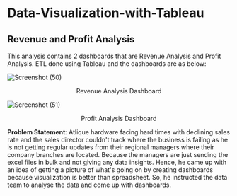 # Data-Visualization-with-Tableau

<b>Revenue and Profit Analysis</b>
-----
This analysis contains 2 dashboards that are Revenue Analysis and Profit Analysis. ETL done using Tableau and the dashboards are as below:

![Screenshot (50)](https://user-images.githubusercontent.com/73438376/138497949-ee48196b-5733-45d1-b36e-2662b9c02ff6.png)
<p align="center">Revenue Analysis Dashboard</p>

![Screenshot (51)](https://user-images.githubusercontent.com/73438376/138498481-2f1246da-a871-434e-a819-8182ea8654c9.png)
<p align="center">Profit Analysis Dashboard</p>

<b>Problem Statement</b>: Atlique hardware facing hard times with declining sales rate and the sales director couldn't track where the business is failing as he is not getting regular updates from their regional managers where their company branches are located. Because the managers are just sending the excel files in bulk and not giving any data insights. Hence, he came up with an idea of getting a picture of what's going on by creating dashboards because visualization is better than spreadsheet. So, he instructed the data team to analyse the data and come up with dashboards.
